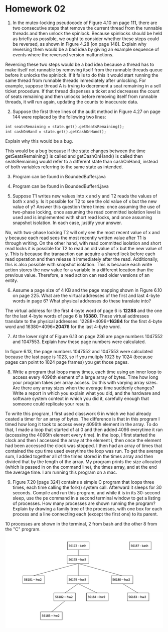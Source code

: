 # Homework 02

1. In the mutex-locking pseudocode of Figure 4.10 on page 111, there are two consecutive steps that remove the current thread from the runnable threads and then unlock the spinlock. Because spinlocks should be held as briefly as possible, we ought to consider whether these steps could be reversed, as shown in Figure 4.28 [on page 148]. Explain why reversing them would be a bad idea by giving an example sequence of events where the reversed version malfunctions.

Reversing these two steps would be a bad idea because a thread has to make itself not runnable by removing itself from the runnable threads queue before it unlocks the spinlock. If it fails to do this it would start running the same thread from runnable threads immediately after unlocking. For example, suppose thread A is trying to decrement a seat remaining in a sell ticket procedure. If that thread dispenses a ticket and decreases the count of seats remaining and then unlocks before removing itself from runnable threads, it will run again, updating the counts to inaccurate data.

2. Suppose the first three lines of the audit method in Figure 4.27 on page 144 were replaced by the following two lines:
```
int seatsRemaining = state.get().getSeatsRemaining();
int cashOnHand = state.get().getCashOnHand();
```
Explain why this would be a bug.

This would be a bug because if the state changes between the time getSeatsRemaining() is called and getCashOnHand() is called then seatsRemaining would refer to a different state than cashOnHand, instead of both variables referring to the same state as intended. 

3. Program can be found in BoundedBuffer.java

4. Program can be found in BoundedBuffer4.java

5. Suppose T1 writes new values into x and y and T2 reads the values of both x and y. Is it possible for T2 to see the old value of x but the new value of y? Answer this question three times: once assuming the use of two-phase locking, once assuming the read committed isolation level is used and is implemented with short read locks, and once assuming snapshot isolation. In each case, justify your answer.

No, with two-phase locking T2 will only see the most recent value of x and y because each read sees the most recently written value after T1 is through writing. On the other hand, with read committed isolation and short read locks it is possible for T2 to read an old value of x but the new value of y. This is because the transaction can acquire a shared lock before each read operation and then  release it immediately after the read. Additionally, this is also possible with snapshot isolation. This is because each write action stores the new value for a variable in a different location than the previous value. Therefore, a read action can read older versions of an entity. 

6. Assume a page size of 4 KB and the page mapping shown in Figure 6.10 on page 225. What are the virtual addresses of the first and last 4-byte words in page 6? What physical addresses do these translate into?

The virtual address for the first 4-byte word of page 6 is __12288__ and the one for the last 4-byte words of page 6 is __16380__. These virtual addresses translate to the physical addresses: 12288+4096=__16384__ for the first 4-byte word and 16380+4096=__20476__ for the last 4-byte word. 

7. At the lower right of Figure 6.13 on page 236 are page numbers 1047552 and 1047553. Explain how these page numbers were calculated.

In figure 6.13, the page numbers 1047552 and 1047553 were calculated because the last page is 1023, so if you multply 1023 by 1024 (because pages can point to 1024 page frames) you get those pages. 

8. Write a program that loops many times, each time using an inner loop to access every 4096th element of a large array of bytes. Time how long your program takes per array access. Do this with varying array sizes. Are there any array sizes when the average time suddenly changes? Write a report in which you explain what you did, and the hardware and software system context in which you did it, carefully enough that someone could replicate your results.  

To write this program, I first used classwork 6 in which we had already ceated a timer for an array of bytes. The difference is that in this program I timed how long it took to access every 4096th element in the array. To do that, I made a loop that started of at 0 and then added 4096 everytime it ran (accessing the 4096th element every time). In the loop, I first started the clock and then I accessed the array at the element i, then once the element had been accessed the clock was stopped. I then had an array of times that contained the cpu time used everytime the loop was run. To get the average sum, I added together all of the times stored in the times array and then divided that by the length of the array. My program prints the size allocated (which is passed in on the command line), the times array, and at the end the average time. I am running this program on a mac. 

9. Figure 7.20 [page 324] contains a simple C program that loops three times, each time calling the fork() system call. Afterward it sleeps for 30 seconds. Compile and run this program, and while it is in its 30-second sleep, use the ps command in a second terminal window to get a listing of processes. How many processes are shown running the program? Explain by drawing a family tree of the processes, with one box for each process and a line connecting each (except the first one) to its parent.

10 processes are shown in the terminal, 2 from bash and the other 8 from the "C" program.
![alt text](hw2-9.png)